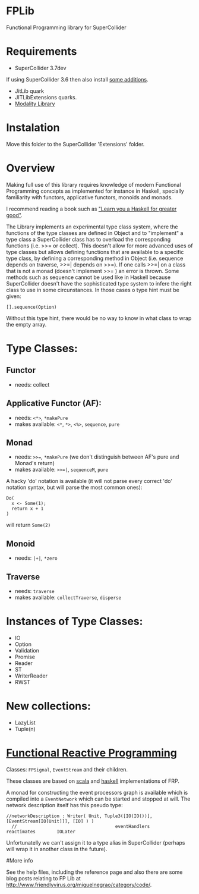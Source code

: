 FPLib
=====

Functional Programming library for SuperCollider

Requirements
===========

* SuperCollider 3.7dev

If using SuperCollider 3.6 then also install [some additions](https://github.com/miguel-negrao/sc3.6additions).

* JitLib quark
* JITLibExtensions quarks.
* [Modality Library](https://github.com/ModalityTeam/Modality-toolkit)

Instalation
==========

Move this folder to the SuperCollider 'Extensions' folder.

Overview
========

Making full use of this library requires knowledge of modern Functional Programming concepts as implemented for instance in Haskell, specially familiarity with functors, applicative functors, monoids and monads.

I recommend reading a book such as ["Learn you a Haskell for greater good"](http://http://learnyouahaskell.com/).

  The Library implements an experimental type class system, where the functions of the type classes are defined in Object and to "implement" a type class a SuperCollider class has to overload the corresponding functions (i.e. >>= or collect). This doesn't allow for more advanced uses of type classes but allows defining functions that are available to a specific type class, by defining a corresponding method in Object (i.e. sequence depends on traverse, >>=| depends on >>=). If one calls >>=| on a class that is not a monad (doesn't implement >>= ) an error is thrown.
  Some methods such as sequence cannot be used like in Haskell because SuperCollider doesn't have the sophisticated type system to infere the right class to use in some circunstances. In those cases o type hint must be given:
    
    [].sequence(Option)
    
Without this type hint, there would be no way to know in what class to wrap the empty array.

# Type Classes:

## Functor


  * needs: collect

## Applicative Functor (AF): 

  * needs: ```<*>```, ```*makePure```   
  * makes available: ```<*```, ```*>```, ```<%>```, ```sequence```, ```pure```

## Monad


  * needs: ```>>=```, ```*makePure``` (we don't distinguish between AF's pure and Monad's return)
  * makes available: ```>>=|```, ```sequenceM```, ```pure```


A hacky 'do' notation is available (it will not parse every correct 'do' notation syntax, but will parse the most common ones):
```
Do(
  x <- Some(1);
  return x + 1
)
```
will return ```Some(2)```

## Monoid

  * needs: ```|+|```, ```*zero```
  
## Traverse

  * needs: ```traverse```  
  * makes available: ```collectTraverse```, ```disperse```
  
# Instances of Type Classes:

* IO
* Option
* Validation
* Promise
* Reader
* ST
* WriterReader
* RWST

# New collections:

* LazyList
* Tuple(n)

# [Functional Reactive Programming](http://en.wikipedia.org/wiki/Functional_reactive_programming)

Classes:
```FPSignal```, ```EventStream``` and their children.

These classes are based on [scala](http://reactive-web.tk/) and [haskell](http://www.haskell.org/haskellwiki/Reactive-banana) implementations of FRP. 

A monad for constructing the event processors graph is available which is compiled into a ```EventNetwork``` which can be started and stopped at will. The network description itself has this pseudo type:

```
//networkDescription : Writer( Unit, Tuple3([IO(IO())], [EventStream[IO[Unit]]], [IO] ) )
  //                                     eventHandlers         reactimates        IOLater
```

Unfortunatelly we can't assign it to a type alias in SuperCollider (perhaps will wrap it in another class in the future).

#More info

See the help files, including the reference page and also there are some blog posts relating to FP Lib at http://www.friendlyvirus.org/miguelnegrao/category/code/.

  


